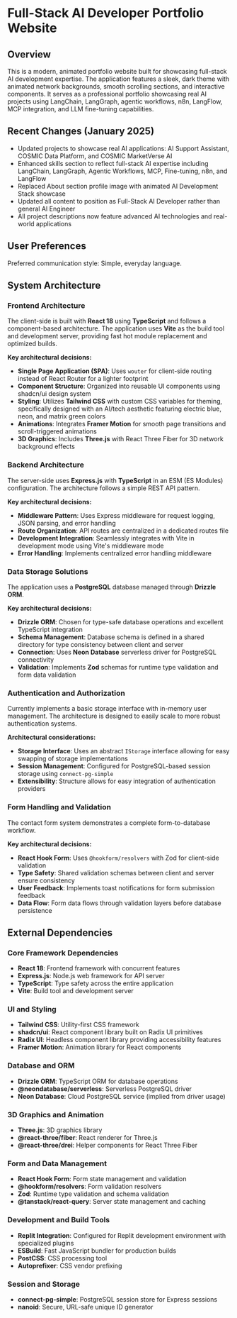 # Full-Stack AI Developer Portfolio Website

## Overview

This is a modern, animated portfolio website built for showcasing full-stack AI development expertise. The application features a sleek, dark theme with animated network backgrounds, smooth scrolling sections, and interactive components. It serves as a professional portfolio showcasing real AI projects using LangChain, LangGraph, agentic workflows, n8n, LangFlow, MCP integration, and LLM fine-tuning capabilities.

## Recent Changes (January 2025)
- Updated projects to showcase real AI applications: AI Support Assistant, COSMIC Data Platform, and COSMIC MarketVerse AI
- Enhanced skills section to reflect full-stack AI expertise including LangChain, LangGraph, Agentic Workflows, MCP, Fine-tuning, n8n, and LangFlow
- Replaced About section profile image with animated AI Development Stack showcase
- Updated all content to position as Full-Stack AI Developer rather than general AI Engineer
- All project descriptions now feature advanced AI technologies and real-world applications

## User Preferences

Preferred communication style: Simple, everyday language.

## System Architecture

### Frontend Architecture
The client-side is built with **React 18** using **TypeScript** and follows a component-based architecture. The application uses **Vite** as the build tool and development server, providing fast hot module replacement and optimized builds.

**Key architectural decisions:**
- **Single Page Application (SPA)**: Uses `wouter` for client-side routing instead of React Router for a lighter footprint
- **Component Structure**: Organized into reusable UI components using shadcn/ui design system
- **Styling**: Utilizes **Tailwind CSS** with custom CSS variables for theming, specifically designed with an AI/tech aesthetic featuring electric blue, neon, and matrix green colors
- **Animations**: Integrates **Framer Motion** for smooth page transitions and scroll-triggered animations
- **3D Graphics**: Includes **Three.js** with React Three Fiber for 3D network background effects

### Backend Architecture
The server-side uses **Express.js** with **TypeScript** in an ESM (ES Modules) configuration. The architecture follows a simple REST API pattern.

**Key architectural decisions:**
- **Middleware Pattern**: Uses Express middleware for request logging, JSON parsing, and error handling
- **Route Organization**: API routes are centralized in a dedicated routes file
- **Development Integration**: Seamlessly integrates with Vite in development mode using Vite's middleware mode
- **Error Handling**: Implements centralized error handling middleware

### Data Storage Solutions
The application uses a **PostgreSQL** database managed through **Drizzle ORM**.

**Key architectural decisions:**
- **Drizzle ORM**: Chosen for type-safe database operations and excellent TypeScript integration
- **Schema Management**: Database schema is defined in a shared directory for type consistency between client and server
- **Connection**: Uses **Neon Database** serverless driver for PostgreSQL connectivity
- **Validation**: Implements **Zod** schemas for runtime type validation and form data validation

### Authentication and Authorization
Currently implements a basic storage interface with in-memory user management. The architecture is designed to easily scale to more robust authentication systems.

**Architectural considerations:**
- **Storage Interface**: Uses an abstract `IStorage` interface allowing for easy swapping of storage implementations
- **Session Management**: Configured for PostgreSQL-based session storage using `connect-pg-simple`
- **Extensibility**: Structure allows for easy integration of authentication providers

### Form Handling and Validation
The contact form system demonstrates a complete form-to-database workflow.

**Key architectural decisions:**
- **React Hook Form**: Uses `@hookform/resolvers` with Zod for client-side validation
- **Type Safety**: Shared validation schemas between client and server ensure consistency
- **User Feedback**: Implements toast notifications for form submission feedback
- **Data Flow**: Form data flows through validation layers before database persistence

## External Dependencies

### Core Framework Dependencies
- **React 18**: Frontend framework with concurrent features
- **Express.js**: Node.js web framework for API server
- **TypeScript**: Type safety across the entire application
- **Vite**: Build tool and development server

### UI and Styling
- **Tailwind CSS**: Utility-first CSS framework
- **shadcn/ui**: React component library built on Radix UI primitives
- **Radix UI**: Headless component library providing accessibility features
- **Framer Motion**: Animation library for React components

### Database and ORM
- **Drizzle ORM**: TypeScript ORM for database operations
- **@neondatabase/serverless**: Serverless PostgreSQL driver
- **Neon Database**: Cloud PostgreSQL service (implied from driver usage)

### 3D Graphics and Animation
- **Three.js**: 3D graphics library
- **@react-three/fiber**: React renderer for Three.js
- **@react-three/drei**: Helper components for React Three Fiber

### Form and Data Management
- **React Hook Form**: Form state management and validation
- **@hookform/resolvers**: Form validation resolvers
- **Zod**: Runtime type validation and schema validation
- **@tanstack/react-query**: Server state management and caching

### Development and Build Tools
- **Replit Integration**: Configured for Replit development environment with specialized plugins
- **ESBuild**: Fast JavaScript bundler for production builds
- **PostCSS**: CSS processing tool
- **Autoprefixer**: CSS vendor prefixing

### Session and Storage
- **connect-pg-simple**: PostgreSQL session store for Express sessions
- **nanoid**: Secure, URL-safe unique ID generator